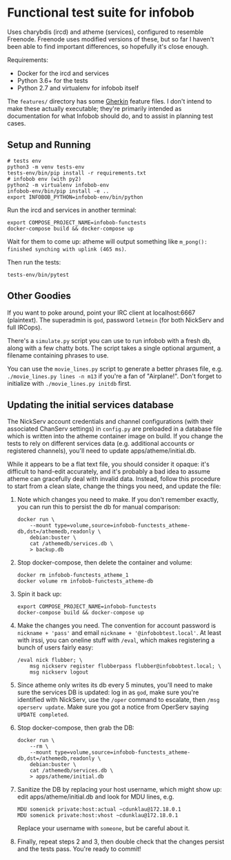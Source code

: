 Functional test suite for infobob
=================================

Uses charybdis (ircd) and atheme (services), configured to resemble Freenode.
Freenode uses modified versions of these, but so far I haven't been able to
find important differences, so hopefully it's close enough.

Requirements:

-   Docker for the ircd and services
-   Python 3.6+ for the tests
-   Python 2.7 and virtualenv for infobob itself

The `features/` directory has some [Gherkin](https://cucumber.io/docs/gherkin/)
feature files. I don't intend to make these actually executable; they're
primarily intended as documentation for what Infobob should do, and to assist
in planning test cases.


Setup and Running
-----------------

    # tests env
    python3 -m venv tests-env
    tests-env/bin/pip install -r requirements.txt
    # infobob env (with py2)
    python2 -m virtualenv infobob-env
    infobob-env/bin/pip install -e ..
    export INFOBOB_PYTHON=infobob-env/bin/python

Run the ircd and services in another terminal:

    export COMPOSE_PROJECT_NAME=infobob-functests
    docker-compose build && docker-compose up

Wait for them to come up: atheme will output something like
`m_pong(): finished synching with uplink (465 ms)`.

Then run the tests:

    tests-env/bin/pytest


Other Goodies
-------------

If you want to poke around, point your IRC client at localhost:6667
(plaintext). The superadmin is `god`, password `letmein` (for both
NickServ and full IRCops).

There's a `simulate.py` script you can use to run infobob with a fresh db,
along with a few chatty bots. The script takes a single optional argument,
a filename containing phrases to use.

You can use the `movie_lines.py` script to generate a better phrases file,
e.g. `./movie_lines.py lines -n m13` if you're a fan of "Airplane!". Don't
forget to initialize with `./movie_lines.py initdb` first.


Updating the initial services database
--------------------------------------

The NickServ account credentials and channel configurations (with their
associated ChanServ settings) in `config.py` are preloaded in a database file
which is written into the atheme container image on build. If you change the
tests to rely on different services data (e.g. additional accounts or
registered channels), you'll need to update apps/atheme/initial.db.

While it appears to be a flat text file, you should consider it opaque: it's
difficult to hand-edit accurately, and it's probably a bad idea to assume
atheme can gracefully deal with invalid data. Instead, follow this procedure
to start from a clean slate, change the things you need, and update the file:

1.  Note which changes you need to make. If you don't remember exactly, you
    can run this to persist the db for manual comparison:

        docker run \
            --mount type=volume,source=infobob-functests_atheme-db,dst=/athemedb,readonly \
            debian:buster \
            cat /athemedb/services.db \
            > backup.db

2.  Stop docker-compose, then delete the container and volume:

        docker rm infobob-functests_atheme_1
        docker volume rm infobob-functests_atheme-db

3.  Spin it back up:

        export COMPOSE_PROJECT_NAME=infobob-functests
        docker-compose build && docker-compose up

4.  Make the changes you need. The convention for account password is
    `nickname + 'pass'` and email `nickname + '@infobobtest.local'`.
    At least with irssi, you can oneline stuff with `/eval`, which makes
    registering a bunch of users fairly easy:

        /eval nick flubber; \
            msg nickserv register flubberpass flubber@infobobtest.local; \
            msg nickserv logout

5.  Since atheme only writes its db every 5 minutes, you'll need to make sure
    the services DB is updated: log in as `god`, make sure you're identified
    with NickServ, use the `/oper` command to escalate, then
    `/msg operserv update`. Make sure you got a notice from OperServ saying
    `UPDATE completed`.

6.  Stop docker-compose, then grab the DB:

        docker run \
            --rm \
            --mount type=volume,source=infobob-functests_atheme-db,dst=/athemedb,readonly \
            debian:buster \
            cat /athemedb/services.db \
            > apps/atheme/initial.db

7.  Sanitize the DB by replacing your host username, which might show up:
    edit apps/atheme/initial.db and look for MDU lines, e.g.

        MDU somenick private:host:actual ~cdunklau@172.18.0.1
        MDU somenick private:host:vhost ~cdunklau@172.18.0.1

    Replace your username with `someone`, but be careful about it.

8.  Finally, repeat steps 2 and 3, then double check that the changes persist
    and the tests pass. You're ready to commit!
